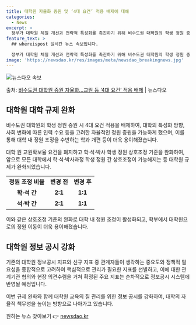 ```yaml
---
title: 대학원 자율화 증원 및 ‘4대 요건’ 적용 배제에 대해
categories:
  - News
excerpt: >
  정부가 대학원 체질 개선과 전략적 특성화를 촉진하기 위해 비수도권 대학원의 학생 정원 증원 요건을 자율화한다…
feature_text: >
  ## whereispost 실시간 뉴스 속보입니다.

  정부가 대학원 체질 개선과 전략적 특성화를 촉진하기 위해 비수도권 대학원의 학생 정원 증원 요건을 자율화한다…
image: 'https://newsdao.kr/res/images/meta/newsdao_breakingnews.jpg'
---
```


![뉴스다오 속보](https://newsdao.kr/res/images/meta/newsdao_breakingnews.jpg)

<p>출처: <a href="https://newsdao.kr/3647" rel="dofollow">비수도권 대학원 증원 자율화…교원 등 ‘4대 요건’ 적용 배제</a> | 뉴스다오</p>

<h2 data-ke-size="size26">대학원 대학 규제 완화</h2>
비수도권 대학원의 학생 정원 증원 시 4대 요건 적용을 배제하여, 대학의 특성화 방향, 사회 변화에 따른 인력 수요 등을 고려한 자율적인 정원 증원을 가능하게 했으며, 이를 통해 대학 내 정원 조정을 수반하는 학과 개편 등이 더욱 용이해졌습니다.

<p data-ke-size="size16">대학 원 교원확보율 요건을 폐지하고 학·석·박사 학생 정원 상호조정 기준을 완화하여, 앞으로 모든 대학에서 학·석·박사과정 학생 정원 간 상호조정이 가능해지는 등 대학원 규제가 완화되었습니다.</p>

<table>
  <tr>
    <td style="text-align: center; height: 17px;"><b>정원 조정 비율</b></td>
    <td style="text-align: center; height: 17px;"><b>변경 전</b></td>
    <td style="text-align: center; height: 17px;"><b>변경 후</b></td>
  </tr>
  <tr>
    <td style="text-align: center; height: 17px;"><b>학·석 간</b></td>
    <td style="text-align: center; height: 17px;"><b>2:1</b></td>
    <td style="text-align: center; height: 17px;"><b>1:1</b></td>
  </tr>
  <tr>
    <td style="text-align: center; height: 17px;"><b>석·박 간</b></td>
    <td style="text-align: center; height: 17px;"><b>2:1</b></td>
    <td style="text-align: center; height: 17px;"><b>1:1</b></td>
  </tr>
</table>

<p data-ke-size="size16">이와 같은 상호조정 기준의 완화로 대학 내 정원 조정이 활성화되고, 학부에서 대학원으로의 정원 이동이 더욱 용이해졌습니다.</p>

<h2 data-ke-size="size26">대학원 정보 공시 강화</h2>
기존의 대학원 정보공시 지표와 신규 지표 중 관계자들이 생각하는 중요도와 정책적 필요성을 종합적으로 고려하여 핵심적으로 관리가 필요한 지표를 선별하고, 이에 대한 관계기관 협의와 현장 의견수렴을 거쳐 확정된 주요 지표는 순차적으로 정보공시 시스템에 반영될 예정입니다.

<p data-ke-size="size16">이번 규제 완화와 함께 대학원 교육의 질 관리를 위한 정보 공시를 강화하여, 대학의 자율적 책무성을 높이는 방향으로 나아가고 있습니다. </p> 

원하는 뉴스 찾아보기 👉 <a href="https://newsdao.kr" rel="dofollow">newsdao.kr</a>


